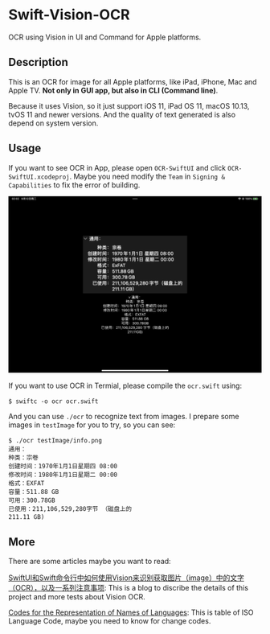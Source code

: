 # Swift-Vision-OCR
OCR using Vision in UI and Command for Apple platforms.

## Description
This is an OCR for image for all Apple platforms, like iPad, iPhone, Mac and Apple TV. **Not only in GUI app, but also in CLI (Command line)**. 

Because it uses Vision, so it just support iOS 11, iPad OS 11, macOS 10.13, tvOS 11 and newer versions. And the quality of text generated is also depend on system version.

## Usage
If you want to see OCR in App, please open `OCR-SwiftUI` and click `OCR-SwiftUI.xcodeproj`. Maybe you need modify the `Team` in `Signing & Capabilities` to fix the error of building. 

![ocr display](/images/77b10be2b1e3cc35b4d7b08849c233c0.jpeg)


If you want to use OCR in Termial, please compile the `ocr.swift` using:

```
$ swiftc -o ocr ocr.swift
```

And you can use `./ocr` to recognize text from images. I prepare some images in `testImage` for you to try, so you can see:

```
$ ./ocr testImage/info.png 
通用：
种类：宗卷
创建时间：1970年1月1日星期四 08:00
修改时间：1980年1月1日星期二 00:00
格式：EXFAT
容量：511.88 GB
可用：300.78GB
已使用：211,106,529,280字节 （磁盘上的
211.11 GB)
```

## More
There are some articles maybe you want to read:

[SwiftUI和Swift命令行中如何使用Vision来识别获取图片（image）中的文字（OCR），以及一系列注意事项](https://blog.csdn.net/qq_33919450/article/details/132819164): This is a blog to discribe the details of this project and more tests about Vision OCR.

[Codes for the Representation of Names of Languages](https://www.loc.gov/standards/iso639-2/php/English_list.php): This is table of ISO Language Code, maybe you need to know for change codes.

